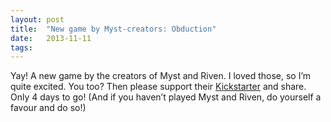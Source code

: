 ```yaml
---
layout: post
title:  "New game by Myst-creators: Obduction"
date:   2013-11-11
tags:
---
```


Yay! A new game by the creators of Myst and Riven. I loved those, so I’m quite excited. You too? Then please support their [Kickstarter](http://www.kickstarter.com/projects/cyaninc/obduction/) and share. Only 4 days to go! (And if you haven’t played Myst and Riven, do yourself a favour and do so!)

